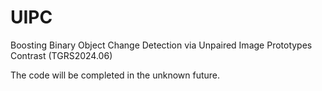 # UIPC
Boosting Binary Object Change Detection via Unpaired Image Prototypes Contrast (TGRS2024.06)

The code will be completed in the unknown future.
